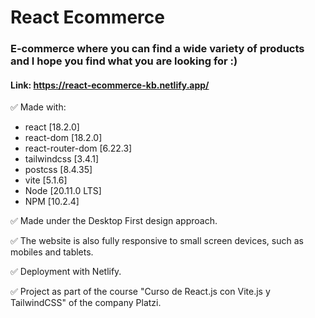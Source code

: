 # React Ecommerce

### E-commerce where you can find a wide variety of products and I hope you find what you are looking for :)

#### Link: https://react-ecommerce-kb.netlify.app/

✅ Made with:
- react [18.2.0]
- react-dom [18.2.0]
- react-router-dom [6.22.3]
- tailwindcss [3.4.1]
- postcss [8.4.35]
- vite [5.1.6]
- Node [20.11.0 LTS]
- NPM [10.2.4]

✅ Made under the Desktop First design approach.

✅ The website is also fully responsive to small screen devices, such as mobiles and tablets.

✅ Deployment with Netlify.

✅ Project as part of the course "Curso de React.js con Vite.js y TailwindCSS" of the company Platzi.
